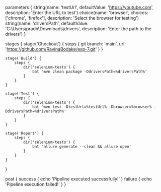 parameters {
    string(name: 'testUrl', defaultValue: 'https://youtube.com', description: 'Enter the URL to test')
    choice(name: 'browser', choices: ['chrome', 'firefox'], description: 'Select the browser for testing')
    string(name: 'driversPath', defaultValue: 'C:\\Users\\pradn\\Downloads\\drivers', description: 'Enter the path to the drivers')
}

stages {
    stage('Checkout') {
        steps {
            git branch: 'main', url: 'https://github.com/RavinaBodake/exp-7.git'
        }
    }

    stage('Build') {
        steps {
            dir('selenium-tests') {
                bat 'mvn clean package -DdriversPath=%driversPath%'
            }
        }
    }

    stage('Test') {
        steps {
            dir('selenium-tests') {
                bat 'mvn test -DtestUrl=%testUrl% -Dbrowser=%browser% -DdriversPath=%driversPath%'
            }
        }
    }

    stage('Report') {
        steps {
            dir('selenium-tests') {
                bat 'allure generate --clean && allure open'
            }
        }
    }
}

post {
    success {
        echo 'Pipeline executed successfully!'
    }
    failure {
        echo 'Pipeline execution failed!'
    }
}
